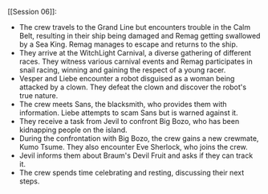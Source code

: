 [[Session 06]]:
- The crew travels to the Grand Line but encounters trouble in the Calm Belt, resulting in their ship being damaged and Remag getting swallowed by a Sea King. Remag manages to escape and returns to the ship.
- They arrive at the WitchLight Carnival, a diverse gathering of different races. They witness various carnival events and Remag participates in snail racing, winning and gaining the respect of a young racer.
- Vesper and Liebe encounter a robot disguised as a woman being attacked by a clown. They defeat the clown and discover the robot's true nature.
- The crew meets Sans, the blacksmith, who provides them with information. Liebe attempts to scam Sans but is warned against it.
- They receive a task from Jevil to confront Big Bozo, who has been kidnapping people on the island.
- During the confrontation with Big Bozo, the crew gains a new crewmate, Kumo Tsume. They also encounter Eve Sherlock, who joins the crew.
- Jevil informs them about Braum's Devil Fruit and asks if they can track it.
- The crew spends time celebrating and resting, discussing their next steps.